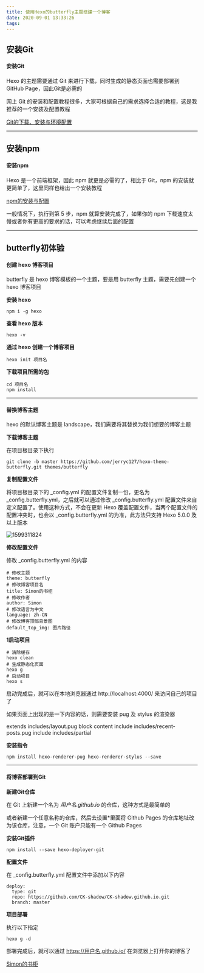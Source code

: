 ```yaml
---
title: 使用Hexo的butterfly主题搭建一个博客
date: 2020-09-01 13:33:26
tags:
---
```


## 安装Git

#### 安装Git



Hexo 的主题需要通过 Git 来进行下载，同时生成的静态页面也需要部署到 GitHub Page，因此Git是必需的

网上 Git 的安装和配置教程很多，大家可根据自己的需求选择合适的教程，这是我推荐的一个安装及配置教程

[Git的下载、安装与环境配置](https://blog.csdn.net/huangqqdy/article/details/83032408)



------

## 安装npm

#### 安装npm



Hexo 是一个前端框架，因此 npm 就更是必需的了，相比于 Git，npm 的安装就更简单了，这里同样也给出一个安装教程

[npm的安装与配置](https://blog.csdn.net/u011342720/article/details/81267908)

一般情况下，执行到第 5 步，npm 就算安装完成了，如果你的 npm 下载速度太慢或者你有更高的要求的话，可以考虑继续后面的配置



------

## butterfly初体验

#### 创建 hexo 博客项目



butterfly 是 hexo 博客模板的一个主题，要是用 butterfly 主题，需要先创建一个 hexo 博客项目



**安装 hexo**

```
npm i -g hexo
```

**查看 hexo 版本**

```
hexo -v
```

**通过 hexo 创建一个博客项目**

```
hexo init 项目名
```

**下载项目所需的包**

```
cd 项目名
npm install
```



------

#### 替换博客主题



hexo 的默认博客主题是 landscape，我们需要将其替换为我们想要的博客主题



**下载博客主题**

在项目根目录下执行

```
git clone -b master https://github.com/jerryc127/hexo-theme-butterfly.git themes/butterfly
```

**复制配置文件**

将项目根目录下的 _config.yml 的配置文件复制一份，更名为 _config.butterfly.yml，之后就可以通过修改 _config.butterfly.yml 配置文件来自定义配置了。使用这种方式，不会在更新 Hexo 覆盖配置文件，当两个配置文件的配置冲突时，也会以 _config.butterfly.yml 的为准，此方法只支持 Hexo 5.0.0 及以上版本 

![1599311824](https://simon-bookcase.oss-cn-beijing.aliyuncs.com/1599311824.jpg)

**修改配置文件**

修改 _config.butterfly.yml 的内容

```
# 修改主题
theme: butterfly
# 修改博客项目名
title: Simon的书柜
# 修改作者
author: Simon
# 修改语言为中文
language: zh-CN
# 修改博客顶部背景图
default_top_img: 图片路径
```

**1启动项目**

```
# 清除缓存
hexo clean
# 生成静态化页面
hexo g
# 启动项目
hexo s
```

启动完成后，就可以在本地浏览器通过 http://localhost:4000/ 来访问自己的项目了



如果页面上出现的是一下内容的话，则需要安装 pug 及 stylus 的渲染器

extends includes/layout.pug block content include includes/recent-posts.pug include includes/partial

**安装指令**

```
npm install hexo-renderer-pug hexo-renderer-stylus --save
```

------



#### 将博客部署到Git

**新建Git仓库**

在 Git 上新建一个名为 *用户名.github.io* 的仓库，这种方式是最简单的

或者新建一个任意名称的仓库，然后去设置*里面将 Github Pages 的仓库地址改为该仓库，注意，一个 Git 账户只能有一个 Github Pages



**安装Git插件**

```
npm install --save hexo-deployer-git
```



**配置文件**

在 _config.butterfly.yml 配置文件中添加以下内容

```
deploy:
  type: git
  repo: https://github.com/CK-shadow/CK-shadow.github.io.git
  branch: master
```



**项目部署**

执行以下指定

```
hexo g -d
```

部署完成后，就可以通过 https://用户名.github.io/ 在浏览器上打开你的博客了

[Simon的书柜](https://ck-shadow.github.io/)